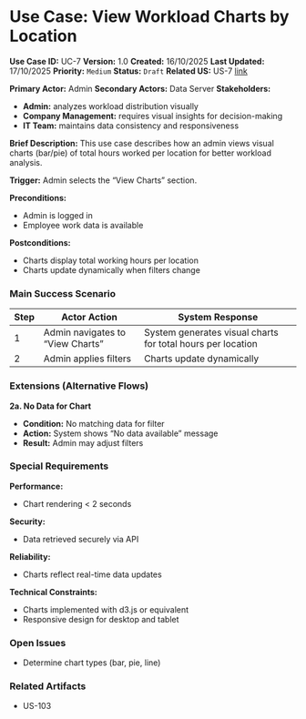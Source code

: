 # Use Case: View Workload Charts by Location

**Use Case ID:** UC-7
**Version:** 1.0
**Created:** 16/10/2025
**Last Updated:** 17/10/2025
**Priority:** `Medium`
**Status:** `Draft`
**Related US:** US-7 [link](../US/US-7.md)

**Primary Actor:** Admin
**Secondary Actors:** Data Server
**Stakeholders:**
- **Admin:** analyzes workload distribution visually
- **Company Management:** requires visual insights for decision-making
- **IT Team:** maintains data consistency and responsiveness

**Brief Description:**
This use case describes how an admin views visual charts (bar/pie) of total hours worked per location for better workload analysis.

**Trigger:**
Admin selects the “View Charts” section.

**Preconditions:**
- Admin is logged in
- Employee work data is available

**Postconditions:**
- Charts display total working hours per location
- Charts update dynamically when filters change

### Main Success Scenario

| Step | Actor Action | System Response |
|------|---------------|-----------------|
| 1 | Admin navigates to “View Charts” | System generates visual charts for total hours per location |
| 2 | Admin applies filters | Charts update dynamically |

### Extensions (Alternative Flows)

**2a. No Data for Chart**
- **Condition:** No matching data for filter
- **Action:** System shows “No data available” message
- **Result:** Admin may adjust filters

### Special Requirements
**Performance:**
- Chart rendering < 2 seconds

**Security:**
- Data retrieved securely via API

**Reliability:**
- Charts reflect real-time data updates

**Technical Constraints:**
- Charts implemented with d3.js or equivalent
- Responsive design for desktop and tablet

### Open Issues
- Determine chart types (bar, pie, line)  

### Related Artifacts
- US-103